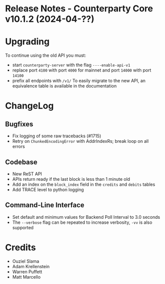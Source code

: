 # Release Notes - Counterparty Core v10.1.2 (2024-04-??)



# Upgrading

To continue using the old API you must:
- start `counterparty-server` with the flag `----enable-api-v1`
- replace port `4100` with port `4000` for mainnet and port `14000` with port `14100`
- prefix all endpoints with `/v1/`
To easily migrate to the new API, an equivalence table is available in the documentation

# ChangeLog

## Bugfixes
* Fix logging of some raw tracebacks (#1715) 
* Retry on `ChunkedEncodingError` with AddrIndexRs; break loop on all errors


## Codebase
* New ReST API
* APIs return ready if the last block is less than 1 minute old
* Add an index on the `block_index` field in the `credits` and `debits` tables
* Add TRACE level to python logging

## Command-Line Interface
* Set default and minimum values for Backend Poll Interval to 3.0 seconds
* The `--verbose` flag can be repeated to increase verbosity, `-vv` is also supported

# Credits
* Ouziel Slama
* Adam Krellenstein
* Warren Puffett
* Matt Marcello
